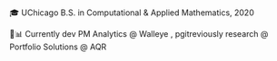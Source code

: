 🎓 UChicago B.S. in Computational & Applied Mathematics, 2020

💼📊 Currently dev PM Analytics @ Walleye , pgitreviously research @ Portfolio Solutions @ AQR
